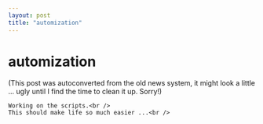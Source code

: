 ```yaml
---
layout: post
title: "automization"
---
```

<h1>automization</h1>
(This post was autoconverted from the old news system,
it might look a little ... ugly until I find the time
to clean it up.
Sorry!)

    Working on the scripts.<br />
    This should make life so much easier ...<br />

